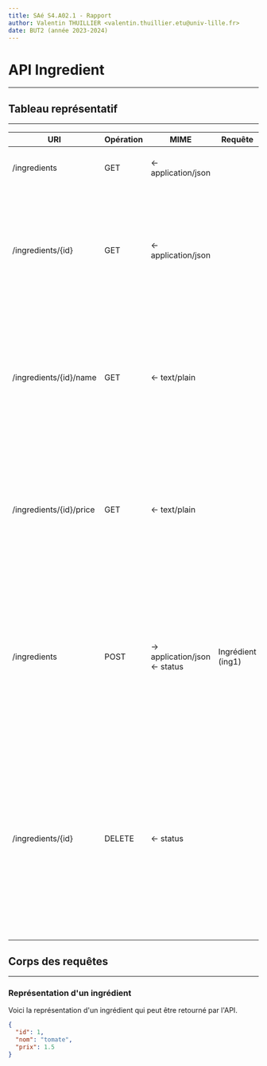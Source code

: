 ```yaml
---
title: SAé S4.A02.1 - Rapport
author: Valentin THUILLIER <valentin.thuillier.etu@univ-lille.fr>
date: BUT2 (année 2023-2024)
---
```


# API Ingredient
---

## Tableau représentatif
---

| URI                     | Opération | MIME                          | Requête           | Réponse                                                                                                                                                                                    |
|-------------------------|-----------|-------------------------------|-------------------|--------------------------------------------------------------------------------------------------------------------------------------------------------------------------------------------|
| /ingredients            | GET       | <- application/json           |                   | La collection de tous les ingrédients.                                                                                                                                                     |
| /ingredients/{id}       | GET       | <- application/json           |                   | L'ingrédient ayant l'id associé. Erreur 400 si l'id donné n'est pas un nombre. Erreur 404 si l'ingrédient n'existe pas.                                                                    |
| /ingredients/{id}/name  | GET       | <- text/plain                 |                   | Le nom de l'ingrédient ayant l'id associé. Erreur 400 si l'id donné n'est pas un nombre. Erreur 404 si l'ingrédient n'existe pas.                                                          |
| /ingredients/{id}/price | GET       | <- text/plain                 |                   | Le prix de l'ingrédient ayant l'id associé. Erreur 400 si l'id donné n'est pas un nombre. Erreur 404 si l'ingrédient n'existe pas.                                                         |
| /ingredients            | POST      | -> application/json <- status | Ingrédient (ing1) | Status 201 (créer). Erreur 400 si le JSON donné est invalide. Erreur 409 si l'ingrédient existe déjà. Erreur 500 si il y a eu un problème de sauvegarde                                    |
| /ingredients/{id}       | DELETE    | <- status                     |                   | Status 204 (aucun contenu). Erreur 400 si l'url OU l'id est invalid. Erreur 404 si l'ingrédient ayant l'id associé n'a pas été trouvé. Erreur 500 si il y a eu un problème de suppression  |

## Corps des requêtes
---

### Représentation d'un ingrédient

Voici la représentation d'un ingrédient qui peut être retourné par l'API.  
```json
{
  "id": 1,
  "nom": "tomate",
  "prix": 1.5
}
```  


